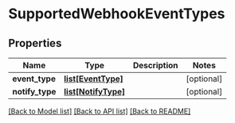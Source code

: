 # SupportedWebhookEventTypes

## Properties
Name | Type | Description | Notes
------------ | ------------- | ------------- | -------------
**event_type** | [**list[EventType]**](EventType.md) |  | [optional] 
**notify_type** | [**list[NotifyType]**](NotifyType.md) |  | [optional] 

[[Back to Model list]](../README.md#documentation-for-models) [[Back to API list]](../README.md#documentation-for-api-endpoints) [[Back to README]](../README.md)


